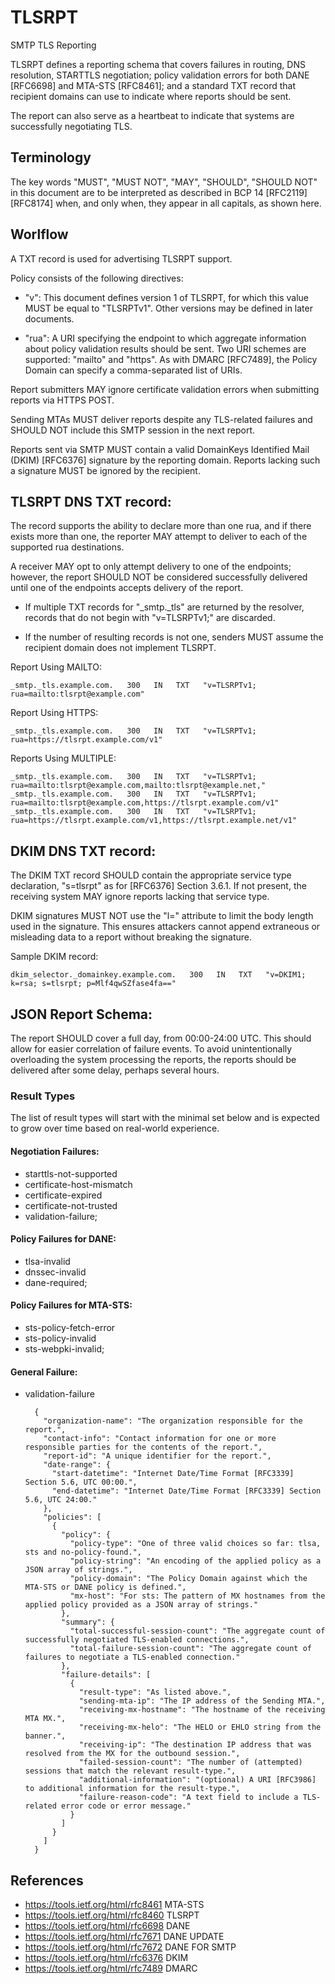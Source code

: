 TLSRPT
=======

SMTP TLS Reporting

TLSRPT defines a reporting schema that covers failures in routing, DNS resolution, STARTTLS negotiation;
policy validation errors for both DANE [RFC6698] and MTA-STS [RFC8461];
and a standard TXT record that recipient domains can use to indicate where reports should be sent.

The report can also serve as a heartbeat to indicate that systems are successfully negotiating TLS.


Terminology
-----------
The key words "MUST", "MUST NOT", "MAY", "SHOULD", "SHOULD NOT" in this document are to be interpreted as described in
BCP 14 [RFC2119] [RFC8174] when, and only when, they appear in all capitals, as shown here.


Worlflow
--------

A TXT record is used for advertising TLSRPT support.

Policy consists of the following directives:

-  "v": This document defines version 1 of TLSRPT, for which this value MUST be equal to "TLSRPTv1".
Other versions may be defined in later documents.

-  "rua": A URI specifying the endpoint to which aggregate information about policy validation results should be sent.
Two URI schemes are supported: "mailto" and "https".  As with DMARC [RFC7489], 
the Policy Domain can specify a comma-separated list of URIs.

Report submitters MAY ignore certificate validation errors when submitting reports via HTTPS POST.

Sending MTAs MUST deliver reports despite any TLS-related failures and SHOULD NOT include this SMTP session in the next report.

Reports sent via SMTP MUST contain a valid DomainKeys Identified Mail (DKIM) [RFC6376] signature by the reporting domain.
Reports lacking such a signature MUST be ignored by the recipient.


TLSRPT DNS TXT record:
----------------------

The record supports the ability to declare more than one rua, and if there exists more than one,
the reporter MAY attempt to deliver to each of the supported rua destinations.

A receiver MAY opt to only attempt delivery to one of the endpoints;
however, the report SHOULD NOT be considered successfully delivered until one of the endpoints accepts delivery of the report.

- If multiple TXT records for "_smtp._tls" are returned by the resolver,
records that do not begin with "v=TLSRPTv1;" are discarded.

- If the number of resulting records is not one, senders MUST assume the recipient domain does not implement TLSRPT.

Report Using MAILTO:

    _smtp._tls.example.com.   300   IN   TXT   "v=TLSRPTv1; rua=mailto:tlsrpt@example.com"

Report Using HTTPS:

    _smtp._tls.example.com.   300   IN   TXT   "v=TLSRPTv1; rua=https://tlsrpt.example.com/v1"

Reports Using MULTIPLE:

    _smtp._tls.example.com.   300   IN   TXT   "v=TLSRPTv1; rua=mailto:tlsrpt@example.com,mailto:tlsrpt@example.net,"
    _smtp._tls.example.com.   300   IN   TXT   "v=TLSRPTv1; rua=mailto:tlsrpt@example.com,https://tlsrpt.example.com/v1"
    _smtp._tls.example.com.   300   IN   TXT   "v=TLSRPTv1; rua=https://tlsrpt.example.com/v1,https://tlsrpt.example.net/v1"


DKIM DNS TXT record:
--------------------

The DKIM TXT record SHOULD contain the appropriate service type declaration, "s=tlsrpt" as for [RFC6376] Section 3.6.1.
If not present, the receiving system MAY ignore reports lacking that service type.

DKIM signatures MUST NOT use the "l=" attribute to limit the body length used in the signature.
This ensures attackers cannot append extraneous or misleading data to a report without breaking the signature.

Sample DKIM record:

    dkim_selector._domainkey.example.com.   300   IN   TXT   "v=DKIM1; k=rsa; s=tlsrpt; p=Mlf4qwSZfase4fa=="


JSON Report Schema:
-------------------

The report SHOULD cover a full day, from 00:00-24:00 UTC.
This should allow for easier correlation of failure events.
To avoid unintentionally overloading the system processing the reports,
the reports should be delivered after some delay, perhaps several hours.

### Result Types

The list of result types will start with the minimal set below and is expected to grow over time based on real-world experience.

#### Negotiation Failures:
- starttls-not-supported
- certificate-host-mismatch
- certificate-expired
- certificate-not-trusted
- validation-failure;

#### Policy Failures for DANE:
- tlsa-invalid
- dnssec-invalid
- dane-required;

#### Policy Failures for MTA-STS:
- sts-policy-fetch-error
- sts-policy-invalid
- sts-webpki-invalid;

#### General Failure:
- validation-failure


        {
          "organization-name": "The organization responsible for the report.",
          "contact-info": "Contact information for one or more responsible parties for the contents of the report.",
          "report-id": "A unique identifier for the report.",
          "date-range": {
            "start-datetime": "Internet Date/Time Format [RFC3339] Section 5.6, UTC 00:00.",
            "end-datetime": "Internet Date/Time Format [RFC3339] Section 5.6, UTC 24:00."
          },
          "policies": [
            {
              "policy": {
                "policy-type": "One of three valid choices so far: tlsa, sts and no-policy-found.",
                "policy-string": "An encoding of the applied policy as a JSON array of strings.",
                "policy-domain": "The Policy Domain against which the MTA-STS or DANE policy is defined.",
                "mx-host": "For sts: The pattern of MX hostnames from the applied policy provided as a JSON array of strings."
              },
              "summary": {
                "total-successful-session-count": "The aggregate count of successfully negotiated TLS-enabled connections.",
                "total-failure-session-count": "The aggregate count of failures to negotiate a TLS-enabled connection."
              },
              "failure-details": [
                {
                  "result-type": "As listed above.",
                  "sending-mta-ip": "The IP address of the Sending MTA.",
                  "receiving-mx-hostname": "The hostname of the receiving MTA MX.",
                  "receiving-mx-helo": "The HELO or EHLO string from the banner.",
                  "receiving-ip": "The destination IP address that was resolved from the MX for the outbound session.",
                  "failed-session-count": "The number of (attempted) sessions that match the relevant result-type.",
                  "additional-information": "(optional) A URI [RFC3986] to additional information for the result-type.",
                  "failure-reason-code": "A text field to include a TLS-related error code or error message."
                }
              ]
            }
          ]
        }



References
----------
- https://tools.ietf.org/html/rfc8461 MTA-STS
- https://tools.ietf.org/html/rfc8460 TLSRPT
- https://tools.ietf.org/html/rfc6698 DANE
- https://tools.ietf.org/html/rfc7671 DANE UPDATE
- https://tools.ietf.org/html/rfc7672 DANE FOR SMTP
- https://tools.ietf.org/html/rfc6376 DKIM
- https://tools.ietf.org/html/rfc7489 DMARC
